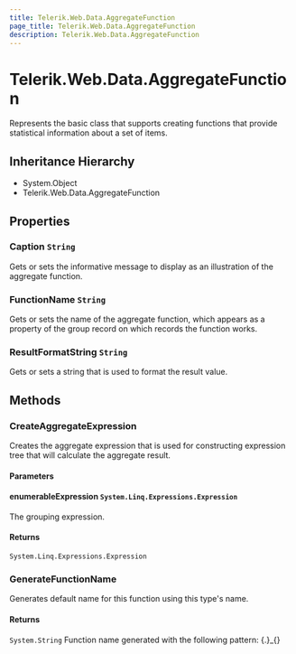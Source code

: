 ```yaml
---
title: Telerik.Web.Data.AggregateFunction
page_title: Telerik.Web.Data.AggregateFunction
description: Telerik.Web.Data.AggregateFunction
---
```


# Telerik.Web.Data.AggregateFunction

Represents the basic class that supports creating functions that provide statistical information about a set of items.

## Inheritance Hierarchy

* System.Object
* Telerik.Web.Data.AggregateFunction

## Properties

###  Caption `String`

Gets or sets the informative message to display as an illustration of the aggregate function.

###  FunctionName `String`

Gets or sets the name of the aggregate function, which appears as a property of the group record on which records the function works.

###  ResultFormatString `String`

Gets or sets a string that is used to format the result value.

## Methods

###  CreateAggregateExpression

Creates the aggregate expression that is used for constructing expression
            tree that will calculate the aggregate result.

#### Parameters

#### enumerableExpression `System.Linq.Expressions.Expression`

The grouping expression.

#### Returns

`System.Linq.Expressions.Expression` 

###  GenerateFunctionName

Generates default name for this function using this type's name.

#### Returns

`System.String` Function name generated with the following pattern:
            {.}_{}

